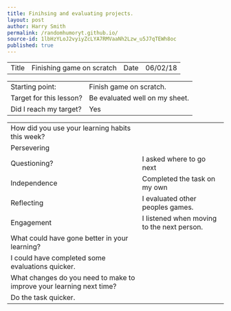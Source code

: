 ```yaml
---
title: Finihsing and evaluating projects.
layout: post
author: Harry Smith
permalink: /randomhumoryt.github.io/
source-id: 1lbHzYLoJ2vyiyZcLYA7RMVaaNh2Lzw_u5J7qTEWh8oc
published: true
---
```

<table>
  <tr>
    <td>Title</td>
    <td>Finishing game on scratch</td>
    <td>Date</td>
    <td>06/02/18</td>
  </tr>
</table>


<table>
  <tr>
    <td>Starting point:</td>
    <td>Finish game on scratch.</td>
  </tr>
  <tr>
    <td>Target for this lesson?</td>
    <td>Be evaluated well on my sheet.</td>
  </tr>
  <tr>
    <td>Did I reach my target? </td>
    <td>Yes </td>
  </tr>
</table>


<table>
  <tr>
    <td>How did you use your learning habits this week?</td>
    <td></td>
  </tr>
  <tr>
    <td>Persevering</td>
    <td></td>
  </tr>
  <tr>
    <td>Questioning?</td>
    <td>I asked where to go next</td>
  </tr>
  <tr>
    <td>Independence</td>
    <td>Completed the task on my own</td>
  </tr>
  <tr>
    <td>Reflecting</td>
    <td>I evaluated other peoples games.</td>
  </tr>
  <tr>
    <td>Engagement</td>
    <td>I listened when moving to the next person.</td>
  </tr>
  <tr>
    <td>What could have gone better in your learning?</td>
    <td></td>
  </tr>
  <tr>
    <td>I could have completed some evaluations quicker.</td>
    <td></td>
  </tr>
  <tr>
    <td>What changes do you need to make to improve your learning next time?</td>
    <td></td>
  </tr>
  <tr>
    <td>Do the task quicker.</td>
    <td></td>
  </tr>
</table>


